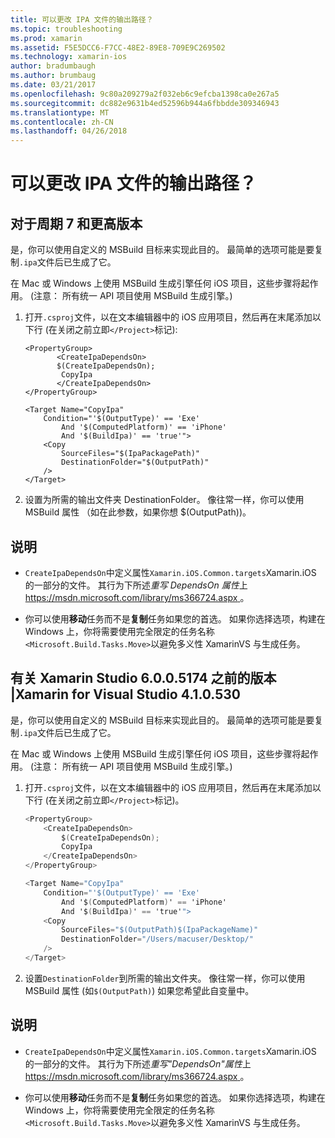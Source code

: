 ```yaml
---
title: 可以更改 IPA 文件的输出路径？
ms.topic: troubleshooting
ms.prod: xamarin
ms.assetid: F5E5DCC6-F7CC-48E2-89E8-709E9C269502
ms.technology: xamarin-ios
author: bradumbaugh
ms.author: brumbaug
ms.date: 03/21/2017
ms.openlocfilehash: 9c80a209279a2f032eb6c9efcba1398ca0e267a5
ms.sourcegitcommit: dc882e9631b4ed52596b944a6fbbdde309346943
ms.translationtype: MT
ms.contentlocale: zh-CN
ms.lasthandoff: 04/26/2018
---
```

# <a name="can-i-change-the-output-path-of-the-ipa-file"></a>可以更改 IPA 文件的输出路径？

## <a name="for-cycle-7-and-higher"></a>对于周期 7 和更高版本
是，你可以使用自定义的 MSBuild 目标来实现此目的。 最简单的选项可能是要复制`.ipa`文件后已生成了它。

在 Mac 或 Windows 上使用 MSBuild 生成引擎任何 iOS 项目，这些步骤将起作用。 (注意： 所有统一 API 项目使用 MSBuild 生成引擎。)

1. 打开`.csproj`文件，以在文本编辑器中的 iOS 应用项目，然后再在末尾添加以下行 (在关闭之前立即`</Project>`标记):
    
    ```
    <PropertyGroup>
           <CreateIpaDependsOn>
           $(CreateIpaDependsOn);
            CopyIpa
           </CreateIpaDependsOn>
    </PropertyGroup>
    
    <Target Name="CopyIpa"
        Condition="'$(OutputType)' == 'Exe'
            And '$(ComputedPlatform)' == 'iPhone'
            And '$(BuildIpa)' == 'true'">
        <Copy
            SourceFiles="$(IpaPackagePath)"
            DestinationFolder="$(OutputPath)"
        />
    </Target>
    ```

2. 设置为所需的输出文件夹 DestinationFolder。 像往常一样，你可以使用 MSBuild 属性 （如在此参数，如果你想 $(OutputPath))。

## <a name="notes"></a>说明
- `CreateIpaDependsOn`中定义属性`Xamarin.iOS.Common.targets`Xamarin.iOS 的一部分的文件。 其行为下所述*重写 DependsOn 属性*上[ https://msdn.microsoft.com/library/ms366724.aspx ](https://msdn.microsoft.com/library/ms366724.aspx)。

- 你可以使用**移动**任务而不是**复制**任务如果您的首选。 如果你选择选项，构建在 Windows 上，你将需要使用完全限定的任务名称`<Microsoft.Build.Tasks.Move>`以避免多义性 XamarinVS 与生成任务。

## <a name="for-versions-before-xamarin-studio-6005174--xamarin-for-visual-studio-410530"></a>有关 Xamarin Studio 6.0.0.5174 之前的版本 |Xamarin for Visual Studio 4.1.0.530

是，你可以使用自定义的 MSBuild 目标来实现此目的。 最简单的选项可能是要复制`.ipa`文件后已生成了它。

在 Mac 或 Windows 上使用 MSBuild 生成引擎任何 iOS 项目，这些步骤将起作用。 (注意： 所有统一 API 项目使用 MSBuild 生成引擎。)

1. 打开`.csproj`文件，以在文本编辑器中的 iOS 应用项目，然后再在末尾添加以下行 (在关闭之前立即`</Project>`标记)。

    ```csharp
    <PropertyGroup>
        <CreateIpaDependsOn>
            $(CreateIpaDependsOn);
            CopyIpa
        </CreateIpaDependsOn>
    </PropertyGroup>
    
    <Target Name="CopyIpa"
        Condition="'$(OutputType)' == 'Exe'
            And '$(ComputedPlatform)' == 'iPhone'
            And '$(BuildIpa)' == 'true'">
        <Copy
            SourceFiles="$(OutputPath)$(IpaPackageName)"
            DestinationFolder="/Users/macuser/Desktop/"
        />
    </Target>
    ```

2. 设置`DestinationFolder`到所需的输出文件夹。 像往常一样，你可以使用 MSBuild 属性 (如`$(OutputPath)`) 如果您希望此自变量中。

## <a name="notes"></a>说明
- `CreateIpaDependsOn`中定义属性`Xamarin.iOS.Common.targets`Xamarin.iOS 的一部分的文件。 其行为下所述*重写"DependsOn"属性*上[ https://msdn.microsoft.com/library/ms366724.aspx ](https://msdn.microsoft.com/library/ms366724.aspx)。

- 你可以使用**移动**任务而不是**复制**任务如果您的首选。 如果你选择选项，构建在 Windows 上，你将需要使用完全限定的任务名称`<Microsoft.Build.Tasks.Move>`以避免多义性 XamarinVS 与生成任务。
